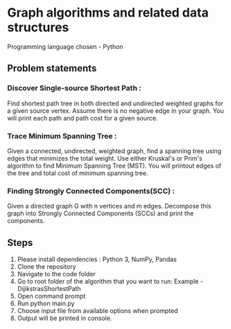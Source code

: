 # Graph algorithms and related data structures 
Programming language chosen - Python

## Problem statements 
### Discover Single-source Shortest Path :  
  Find shortest path tree in both directed and undirected weighted graphs for a given source vertex. Assume there is no negative edge in your graph. You will print each path and path cost for a given source.
### Trace Minimum Spanning Tree :
  Given a connected, undirected, weighted graph, find a spanning tree using edges that minimizes the total weight. Use either Kruskal's or Prim's algorithm to find Minimum Spanning Tree (MST). You will printout edges of the tree and total cost of minimum spanning tree.
### Finding Strongly Connected Components(SCC) :
  Given a directed graph G with n vertices and m edges. Decompose this graph into Strongly Connected Components (SCCs) and print the components.

## Steps 
1. Please install dependencies : Python 3, NumPy, Pandas 
2. Clone the repository
3. Navigate to the code folder
4. Go to root folder of the algorithm that you want to run: Example - DijikstrasShortestPath
5. Open command prompt
6. Run python main.py 
7. Choose input file from available options when prompted
8. Output will be printed in console. 
